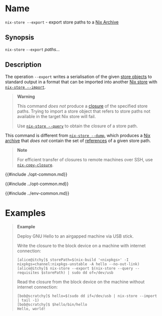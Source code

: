 # Name

`nix-store --export` - export store paths to a [Nix Archive]

## Synopsis

`nix-store` `--export` *paths…*

## Description

The operation `--export` writes a serialisation of the given [store objects](@docroot@/glossary.md#gloss-store-object) to standard output in a format that can be imported into another [Nix store](@docroot@/store/index.md) with [`nix-store --import`](./import.md).

> **Warning**
>
> This command *does not* produce a [closure](@docroot@/glossary.md#gloss-closure) of the specified store paths.
> Trying to import a store object that refers to store paths not available in the target Nix store will fail.
>
> Use [`nix-store --query`](@docroot@/command-ref/nix-store/query.md) to obtain the closure of a store path.

This command is different from [`nix-store --dump`](./dump.md), which produces a [Nix archive](@docroot@/glossary.md#gloss-nar) that *does not* contain the set of [references](@docroot@/glossary.md#gloss-reference) of a given store path.

> **Note**
>
> For efficient transfer of closures to remote machines over SSH, use [`nix-copy-closure`](@docroot@/command-ref/nix-copy-closure.md).

[Nix Archive]: @docroot@/store/file-system-object/content-address.md#serial-nix-archive

{{#include ./opt-common.md}}

{{#include ../opt-common.md}}

{{#include ../env-common.md}}

# Examples

> **Example**
>
> Deploy GNU Hello to an airgapped machine via USB stick.
>
> Write the closure to the block device on a machine with internet connection:
>
> ```shell-session
> [alice@itchy]$ storePath=$(nix-build '<nixpkgs>' -I nixpkgs=channel:nixpkgs-unstable -A hello --no-out-link)
> [alice@itchy]$ nix-store --export $(nix-store --query --requisites $storePath) | sudo dd of=/dev/usb
> ```
>
> Read the closure from the block device on the machine without internet connection:
>
> ```shell-session
> [bob@scratchy]$ hello=$(sudo dd if=/dev/usb | nix-store --import | tail -1)
> [bob@scratchy]$ $hello/bin/hello
> Hello, world!
> ```

